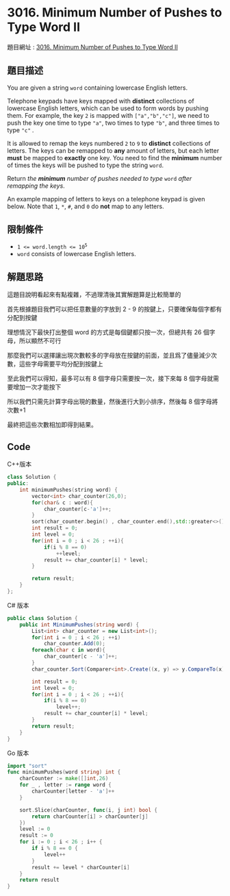# 3016. Minimum Number of Pushes to Type Word II

題目網址 : [3016. Minimum Number of Pushes to Type Word II](https://leetcode.com/problems/minimum-number-of-pushes-to-type-word-ii/description)

## 題目描述

You are given a string `word` containing lowercase English letters.

Telephone keypads have keys mapped with **distinct** collections of lowercase English letters, which can be used to form words by pushing them. For example, the key `2` is mapped with `["a","b","c"]`, we need to push the key one time to type `"a"`, two times to type `"b"`, and three times to type `"c"` _._

It is allowed to remap the keys numbered `2` to `9` to **distinct** collections of letters. The keys can be remapped to **any** amount of letters, but each letter **must** be mapped to **exactly** one key. You need to find the **minimum** number of times the keys will be pushed to type the string `word`.

Return _the **minimum** number of pushes needed to type_ `word` _after remapping the keys_.

An example mapping of letters to keys on a telephone keypad is given below. Note that `1`, `*`, `#`, and `0` do **not** map to any letters.

## 限制條件

- <code>1 <= word.length <= 10<sup>5</sup></code>
- `word` consists of lowercase English letters.

## 解題思路

這題目說明看起來有點複雜，不過理清後其實解題算是比較簡單的

首先根據題目我們可以把任意數量的字放到 2 - 9 的按鍵上，只要確保每個字都有分配到按鍵

理想情況下最快打出整個 word 的方式是每個鍵都只按一次，但總共有 26 個字母，所以顯然不可行

那麼我們可以選擇讓出現次數較多的字母放在按鍵的前面，並且爲了儘量減少次數，這些字母需要平均分配到按鍵上

至此我們可以得知，最多可以有 8 個字母只需要按一次，接下來每 8 個字母就需要增加一次才能按下

所以我們只需先計算字母出現的數量，然後進行大到小排序，然後每 8 個字母將次數+1

最終把這些次數相加即得到結果。

## Code

C++版本

```C++
class Solution {
public:
    int minimumPushes(string word) {
        vector<int> char_counter(26,0);
        for(char& c : word){
            char_counter[c-'a']++;
        }
        sort(char_counter.begin() , char_counter.end(),std::greater<>());
        int result = 0;
        int level = 0;
        for(int i = 0 ; i < 26 ; ++i){
            if(i % 8 == 0)
                ++level;
            result += char_counter[i] * level;
        }

        return result;
    }
};
```

C# 版本

```C#
public class Solution {
    public int MinimumPushes(string word) {
        List<int> char_counter = new List<int>();
        for(int i = 0 ; i < 26 ; ++i)
            char_counter.Add(0);
        foreach(char c in word){
            char_counter[c - 'a']++;
        }
        char_counter.Sort(Comparer<int>.Create((x, y) => y.CompareTo(x)));

        int result = 0;
        int level = 0;
        for(int i = 0 ; i < 26 ; ++i){
            if(i % 8 == 0)
                level++;
            result += char_counter[i] * level;
        }
        return result;
    }
}
```

Go 版本

```go
import "sort"
func minimumPushes(word string) int {
    charCounter := make([]int,26)
    for _ , letter := range word {
        charCounter[letter - 'a']++
    }

    sort.Slice(charCounter, func(i, j int) bool {
		return charCounter[i] > charCounter[j]
	})
    level := 0
    result := 0
    for i := 0 ; i < 26 ; i++ {
        if i % 8 == 0 {
            level++
        }
        result += level * charCounter[i]
    }
    return result
}
```
